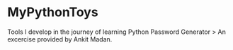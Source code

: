 # MyPythonToys
Tools I develop in the journey of learning Python
Password Generator > An excercise provided by Ankit Madan.
